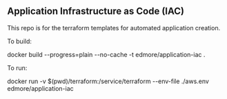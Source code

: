 ## Application Infrastructure as Code (IAC)

This repo is for the terraform templates for automated application creation.

To build:

docker build --progress=plain --no-cache -t edmore/application-iac .

To run:

docker run -v $(pwd)/terraform:/service/terraform --env-file ./aws.env edmore/application-iac
